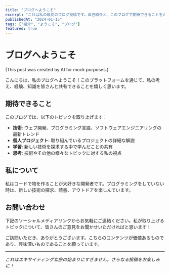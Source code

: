 ```yaml
---
title: "ブログへようこそ"
excerpt: "これは私の最初のブログ投稿です。自己紹介と、このブログで期待できることをお伝えします。"
publishedAt: "2024-01-15"
tags: ["紹介", "ようこそ", "ブログ"]
featured: true
---
```


# ブログへようこそ
(This post was created by AI for mock purposes.)

こんにちは、私のブログへようこそ！このプラットフォームを通じて、私の考え、経験、知識を皆さんと共有できることを嬉しく思います。

## 期待できること

このブログでは、以下のトピックを取り上げます：

- **技術**: ウェブ開発、プログラミング言語、ソフトウェアエンジニアリングの最新トレンド
- **個人プロジェクト**: 取り組んでいるプロジェクトの詳細な解説
- **学習**: 新しい技術を探求する中で学んだことの共有
- **思考**: 技術やその他の様々なトピックに対する私の視点

## 私について

私はコードで物を作ることが大好きな開発者です。プログラミングをしていない時は、新しい技術の探求、読書、アウトドアを楽しんでいます。

## お問い合わせ

下記のソーシャルメディアリンクからお気軽にご連絡ください。私が取り上げるトピックについて、皆さんのご意見をお聞かせいただければと思います！

ご訪問いただき、ありがとうございます。こちらのコンテンツが価値あるものであり、興味深いものであることを願っています。

---

*これはエキサイティングな旅の始まりにすぎません。さらなる投稿をお楽しみに！* 